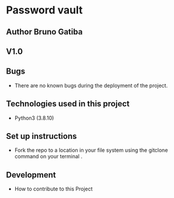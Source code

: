# Password vault

## Author Bruno Gatiba 

## V1.0 

## Bugs
* There are no known bugs during the deployment of the project.





## Technologies used in this project 
* Python3 (3.8.10)


## Set up instructions 
* Fork the repo to a location in your file system  using the gitclone command on your terminal .

## Development 
* How to contribute to this Project 


